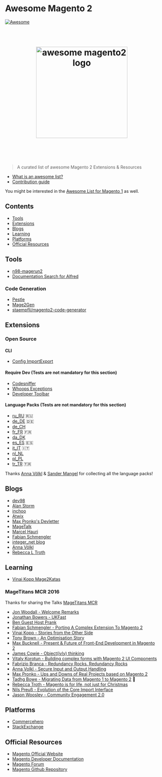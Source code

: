 # Awesome Magento 2

[![Awesome](https://cdn.rawgit.com/sindresorhus/awesome/d7305f38d29fed78fa85652e3a63e154dd8e8829/media/badge.svg)](https://github.com/sindresorhus/awesome)

<h1 align="center">
	<br>
	<img width="300" src="https://github.com/DavidLambauer/awesome-magento2/blob/master/media/awesome-magento-logo.png" alt="awesome magento2 logo">
	<br>
	<br>
	<br>
</h1>

> A curated list of awesome Magento 2 Extensions & Resources

- [What is an awesome list?](https://github.com/sindresorhus/awesome/blob/master/awesome.md)
- [Contribution guide](contributing.md)


You might be interested in the [Awesome List for Magento 1](https://github.com/DavidLambauer/awesome-magento) as well.


## Contents

- [Tools](#tools)
- [Extensions](#extensions)
- [Blogs](#blogs)
- [Learning](#learning)
- [Platforms](#platforms)
- [Official Resources](#official)


## Tools

- [n98-magerun2](http://magerun.net/)
- [Documentation Search for Alfred](https://github.com/DavidLambauer/Alfred-Workflow-Magento-2-DevDocs-Search)

### Code Generation

- [Pestle](https://github.com/astorm/pestle)
- [Mage2Gen](https://mage2gen.com/)
- [staempfli/magento2-code-generator](https://github.com/staempfli/magento2-code-generator)

## Extensions
<!--- [staempfli/magento2-module-image-resizer](https://github.com/staempfli/magento2-module-image-resizer)
- [staempfli/magento2-module-pdf](https://github.com/staempfli/magento2-module-pdf)
- [staempfli/magento2-module-spreadsheet](https://github.com/staempfli/magento2-module-spreadsheet)-->

### Open Source

#### CLI

- [Config ImportExport](https://github.com/semaio/Magento2-ConfigImportExport)

#### Require Dev (Tests are not mandatory for this section)

- [Codesniffer](https://github.com/magento-ecg/coding-standard)
- [Whoops Exceptions](https://github.com/yireo/Yireo_Whoops)
- [Developer Toolbar](https://github.com/mgtcommerce/Mgt_Developertoolbar) 

#### Language Packs (Tests are not mandatory for this section)

- [ru_RU](https://packagist.org/packages/etws/magento-language-ru_ru) :ru:
- [de_DE](https://github.com/splendidinternet/Magento2_German_LocalePack_de_DE) :de:
- [de_CH](https://github.com/staempfli/magento2-language-de-ch)
- [fr_FR](https://github.com/Imaginaerum/magento2-language-fr-fr) :fr:
- [da_DK](https://magentodanmark.dk/) 
- [es_ES](https://github.com/eusonlito/magento2-language-es_es) :es:
- [it_IT](https://github.com/antoniocarboni/magento2-traduzione-italiana) :it:
- [nl_NL](https://bitbucket.org/creaminternet/language-nl_nl.git)
- [pl_PL](https://github.com/SnowdogApps/magento2-pl_pl) 
- [tr_TR](https://github.com/hidonet/magento2-language-tr_tr) :tr:

Thanks [Anna Völkl](https://github.com/avoelkl) & [Sander Mangel](https://github.com/sandermangel) for collecting all the language packs! 

## Blogs

- [dev98](https://dev98.de/)
- [Alan Storm](http://alanstorm.com/category/magento-2/)
- [inchoo](http://inchoo.net/category/magento-2/)
- [Atwix](https://www.atwix.com/blog/)
- [Max Pronko's Devletter](https://maxpronko.us13.list-manage.com/subscribe/post?u=1522a03b7b9e6dea003fad97a&id=dc6b454824)
- [MageTalk](http://magetalk.com/)
- [Marcel Hauri](https://blog.hauri.me/)
- [Fabian Schmengler](https://www.schmengler-se.de/)
- [integer_net blog](https://www.integer-net.com/blog/)
- [Anna Völkl](http://anna.voelkl.at/)
- [Rebecca L Troth](http://rebeccatroth.co.uk/)

## Learning
- [Vinai Kopp Mage2Katas](https://www.youtube.com/channel/UCRFDWo7jTlrpEsJxzc7WyPw)

### MageTitans MCR 2016

Thanks for sharing the Talks [MageTitans MCR](http://www.magetitans.co.uk/)

- [Jon Woodall - Welcome Remarks](https://www.youtube.com/watch?v=D2DDMgazdAQ&list=PLwB4Uz_0hoVMOnBRS49ICbNWOU5jhNNWC&index=1)
- [Jonathan Bowers - UKFast](https://www.youtube.com/watch?v=oI5Q-qnew6g&list=PLwB4Uz_0hoVMOnBRS49ICbNWOU5jhNNWC&index=2)
- [Ben Guest Host Prank](https://www.youtube.com/watch?v=p4f0fT1bA0c&list=PLwB4Uz_0hoVMOnBRS49ICbNWOU5jhNNWC&index=3)
- [Fabian Schmengler - Porting A Complex Extension To Magento 2](https://www.youtube.com/watch?list=PLwB4Uz_0hoVMOnBRS49ICbNWOU5jhNNWC&v=fm_yvS6cZe8)
- [Vinai Kopp - Stories from the Other Side](https://www.youtube.com/watch?v=BhyEbk5bv1c&list=PLwB4Uz_0hoVMOnBRS49ICbNWOU5jhNNWC&index=5)
- [Tony Brown - An Optimisation Story](https://www.youtube.com/watch?list=PLwB4Uz_0hoVMOnBRS49ICbNWOU5jhNNWC&v=GLJ85ppV2Hk)
- [Max Bucknell - Present & Future of Front-End Development in Magento 2](https://www.youtube.com/watch?list=PLwB4Uz_0hoVMOnBRS49ICbNWOU5jhNNWC&v=C-mGM7RBs0U)
- [James Cowie - Object(ivly) thinking](https://www.youtube.com/watch?list=PLwB4Uz_0hoVMOnBRS49ICbNWOU5jhNNWC&v=btH5DJ6P_OU)
- [Vitaly Korotun - Building complex forms with Magento 2 UI Components](https://www.youtube.com/watch?v=95_Sw2zX8Cc)
- [Fabrizio Branca - Redundancy Rocks. Redundancy Rocks](https://www.youtube.com/watch?list=PLwB4Uz_0hoVMOnBRS49ICbNWOU5jhNNWC&v=roFZhYtl4qA)
- [Anna Volkl - Secure Input and Output Handling](https://www.youtube.com/watch?list=PLwB4Uz_0hoVMOnBRS49ICbNWOU5jhNNWC&v=b2LdJiPMXWY)
- [Max Pronko - Ups and Downs of Real Projects based on Magento 2](https://www.youtube.com/watch?v=WNrWEAgJIfg&index=12&list=PLwB4Uz_0hoVMOnBRS49ICbNWOU5jhNNWC)
- [Tadhg Bowe - Migrating Data from Magento 1 to Magento 2](https://www.youtube.com/watch?v=8oBYKGzEVTk&index=13&list=PLwB4Uz_0hoVMOnBRS49ICbNWOU5jhNNWC) :toilet:
- [Rebecca Troth - Magento is for life, not just for Christmas](https://www.youtube.com/watch?v=DQ_AajuiSHA&index=14&list=PLwB4Uz_0hoVMOnBRS49ICbNWOU5jhNNWC)
- [Nils Preuß - Evolution of the Core Import Interface](https://www.youtube.com/watch?v=Py5U3vuMBW8&list=PLwB4Uz_0hoVMOnBRS49ICbNWOU5jhNNWC&index=15)
- [Jason Woosley - Community Engagement 2.0](https://www.youtube.com/watch?v=1iKCw24cHa0&index=16&list=PLwB4Uz_0hoVMOnBRS49ICbNWOU5jhNNWC)

## Platforms

- [Commercehero](https://commercehero.io/)
- [StackExchange](http://magento.stackexchange.com/)	

## Official Resources

- [Magento Official Website](https://www.magento.com)
- [Magento Developer Documentation](http://devdocs.magento.com/)
- [Magento Forum](https://community.magento.com/)
- [Magento Github Repository](https://github.com/magento/magento2)
